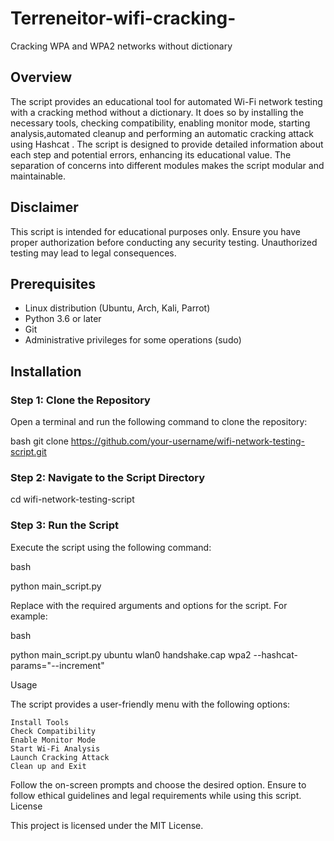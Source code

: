 # Terreneitor-wifi-cracking-
Cracking WPA and WPA2 networks without dictionary

## Overview
The script provides an educational tool for automated Wi-Fi network testing with a cracking method without a dictionary. It does so by installing the necessary tools, checking compatibility, enabling monitor mode, starting analysis,automated cleanup and performing an automatic cracking attack using Hashcat . The script is designed to provide detailed information about each step and potential errors, enhancing its educational value. The separation of concerns into different modules makes the script modular and maintainable.


## Disclaimer

This script is intended for educational purposes only. Ensure you have proper authorization before conducting any security testing. Unauthorized testing may lead to legal consequences.

## Prerequisites

- Linux distribution (Ubuntu, Arch, Kali, Parrot)
- Python 3.6 or later
- Git
- Administrative privileges for some operations (sudo)

## Installation

### Step 1: Clone the Repository

Open a terminal and run the following command to clone the repository:

bash
git clone https://github.com/your-username/wifi-network-testing-script.git

### Step 2: Navigate to the Script Directory

cd wifi-network-testing-script

### Step 3: Run the Script
Execute the script using the following command:

bash

python main_script.py <options>

Replace <options> with the required arguments and options for the script. For example:

bash

python main_script.py ubuntu wlan0 handshake.cap wpa2 --hashcat-params="--increment"

Usage

The script provides a user-friendly menu with the following options:

    Install Tools
    Check Compatibility
    Enable Monitor Mode
    Start Wi-Fi Analysis
    Launch Cracking Attack
    Clean up and Exit

Follow the on-screen prompts and choose the desired option. Ensure to follow ethical guidelines and legal requirements while using this script.
License

This project is licensed under the MIT License.
